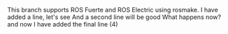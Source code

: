 This branch supports ROS Fuerte and ROS Electric using rosmake.
I have added a line, let's see
And a second line will be good
What happens now?
and now I have added the final line (4)
